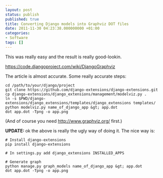 ```yaml
---
layout: post
status: publish
published: true
title: Converting Django models into Graphviz DOT files
date: 2011-11-30 04:23:38.000000000 +01:00
categories:
- Software
tags: []
---
```

This was really easy and the result is really good-lookin.

<a href="https://code.djangoproject.com/wiki/DjangoGraphviz">https://code.djangoproject.com/wiki/DjangoGraphviz</a>

The article is almost accurate. Some really accurate steps:

```
cd /path/to/your/django/project
git clone https://github.com/django-extensions/django-extensions.git
cp django-extensions/django_extensions/management/modelviz.py . 
ln -s $PWD/django-extensions/django_extensions/templates/django_extensions templates/ 
python modelviz.py name_of_django_app &gt; app.dot
dot app.dot -Tpng -o app.png
```

(And of course you need <a href="http://www.graphviz.org/">http://www.graphviz.org/</a> first.)

<strong>UPDATE: </strong>ok the above is really the ugly way of doing it. The nice way is:


```
# Install django-extensions 
pip install django-extensions

# In settings.py add django_extensions INSTALLED_APPS

# Generate graph
python manage.py graph_models name_of_django_app &gt; app.dot
dot app.dot -Tpng -o app.png
```

